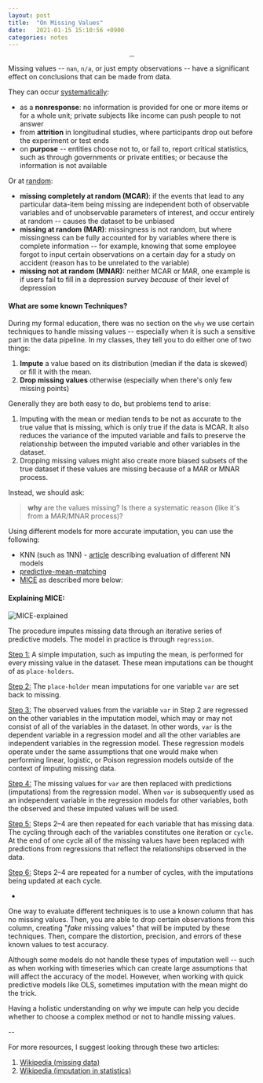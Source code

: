 ```yaml
---
layout: post
title:  "On Missing Values"
date:   2021-01-15 15:10:56 +0900
categories: notes
---
```


<center><img src="https://ferdie.org/images/missing_values.png" alt="title" style="zoom: 25%;" /></center>





Missing values -- `nan`, `n/a`, or just empty observations -- have a significant effect on conclusions that can be made from data.

They can occur <u>systematically</u>:

* as a **nonresponse**: no information is provided for one or more items or for a whole unit; private subjects like income can push people to not answer
* from **attrition** in longitudinal studies, where participants drop out before the experiment or test ends
* on **purpose**  -- entities choose not to, or fail to, report critical statistics, such as through governments or private entities; or because the information is not available

Or at <u>random</u>: 

* **missing completely at random (MCAR)**: if the events that lead to any particular data-item being missing are independent both of observable variables and of unobservable parameters of interest, and occur entirely at random -- causes the dataset to be unbiased
* **missing at random (MAR)**: missingness is not random, but where missingness can be fully accounted for by variables where there is complete information -- for example, knowing that some employee forgot to input certain observations on a certain day for a study on accident (reason has to be unrelated to the variable)
* **missing not at random (MNAR):** neither MCAR or MAR, one example is if users fail to fill in a depression survey *because* of their level of depression

#### **What are some known Techniques?**

During my formal education, there was no section on the `why` we use certain techniques to handle missing values -- especially when it is such a sensitive part in the data pipeline. In my classes, they tell you to do either one of two things:

1.  **Impute** a value based on its distribution (median if the data is skewed) or fill it with the mean.
2.  **Drop missing values** otherwise (especially when there's only few missing points)

Generally they are both easy to do, but problems tend to arise:

1. Imputing with the mean or median tends to be not as accurate to the true value that is missing, which is only true if the data is MCAR. It also reduces the variance of the imputed variable and fails to preserve the relationship between the imputed variable and other variables in the dataset. 
2. Dropping missing values might also create more biased subsets of the true dataset if these values are missing because of a MAR or MNAR process.

Instead, we should ask:

> **why** are the values missing? Is there a systematic reason (like it's from a MAR/MNAR process)?

Using different models for more accurate imputation, you can use the following: 

* KNN  (such as 1NN) - [article](https://www.ncbi.nlm.nih.gov/pmc/articles/PMC4959387/) describing evaluation of different NN models
* [predictive-mean-matching](https://en.wikipedia.org/wiki/Predictive_mean_matching)
* [MICE](https://cran.r-project.org/web/packages/miceRanger/vignettes/miceAlgorithm.html) as described more below:

#### **Explaining MICE:**

![MICE-explained](https://ferdie.org/images/MICE.jpg)

The procedure imputes missing data through an iterative series of predictive models. The model in practice is through `regression`.

<u>Step 1:</u> A simple imputation, such as imputing the mean, is performed for every missing value in the dataset. These mean imputations can be thought of as `place-holders`.

<u>Step 2:</u> The `place-holder` mean imputations for one variable `var` are set back to missing.

<u>Step 3:</u> The observed values from the variable `var` in Step 2 are regressed on the other variables in the imputation model, which may or may not consist of all of the variables in the dataset. In other words, `var` is the dependent variable in a regression model and all the other variables are independent variables in the regression model. These regression models operate under the same assumptions that one would make when performing linear, logistic, or Poison regression models outside of the context of imputing missing data.

<u>Step 4:</u> The missing values for `var` are then replaced with predictions (imputations) from the regression model. When `var` is subsequently used as an independent variable in the regression models for other variables, both the observed and these imputed values will be used.

<u>Step 5:</u> Steps 2–4 are then repeated for each variable that has missing data. The cycling through each of the variables constitutes one iteration or `cycle`. At the end of one cycle all of the missing values have been replaced with predictions from regressions that reflect the relationships observed in the data.

<u>Step 6:</u> Steps 2–4 are repeated for a number of cycles, with the imputations being updated at each cycle.

-

One way to evaluate different techniques is to use a known column that has no missing values. Then, you are able to drop certain observations from this column, creating "*fake* missing values" that will be imputed by these techniques. Then, compare the distortion, precision, and errors of these known values to test accuracy.

Although some models do not handle these types of imputation well -- such as when working with timeseries which can create large assumptions that will affect the accuracy of the model. However, when working with quick predictive models like OLS, sometimes imputation with the mean might do the trick. 

Having a holistic understanding on why we impute can help you decide whether to choose a complex method or not to handle missing values.

--

For more resources, I suggest looking through these two articles:

1. [Wikipedia (missing data)](https://en.wikipedia.org/wiki/Missing_data)
2. [Wikipedia (imputation in statistics)](https://en.wikipedia.org/wiki/Imputation_%28statistics%29)